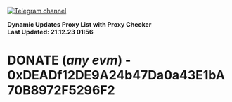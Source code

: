 [![Telegram channel](https://img.shields.io/endpoint?url=https://runkit.io/damiankrawczyk/telegram-badge/branches/master?url=https://t.me/n4z4v0d)](https://t.me/n4z4v0d) 

**Dynamic Updates Proxy List with Proxy Checker**  
**Last Updated: 21.12.23 01:56**

# DONATE (_any evm_) - 0xDEADf12DE9A24b47Da0a43E1bA70B8972F5296F2
